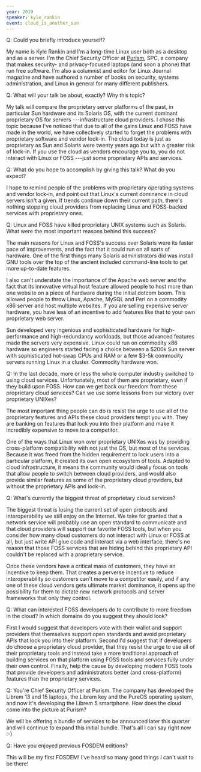 ```yaml
---
year: 2019
speaker: kyle_rankin
event: cloud_is_another_sun
---
```


Q: Could you briefly introduce yourself?

My name is Kyle Rankin and I'm a long-time Linux user both as a desktop and
as a server. I'm the Chief Security Officer at [Purism](https://puri.sm/), SPC, a company that
makes security- and privacy-focused laptops (and soon a phone) that run
free software. I'm also a columnist and editor for Linux Journal magazine
and have authored a number of books on security, systems administration,
and Linux in general for many different publishers.

Q: What will your talk be about, exactly? Why this topic?

My talk will compare the proprietary server platforms of the past, in
particular Sun hardware and its Solaris OS, with the current dominant
proprietary OS for servers ---infrastructure cloud providers. I chose this
topic because I've noticed that due to all of the gains Linux and FOSS have
made in the world, we have collectively started to forget the problems with
proprietary software and vendor lock-in. The cloud today is just as
proprietary as Sun and Solaris were twenty years ago but with a greater
risk of lock-in. If you use the cloud as vendors encourage you to, you do
not interact with Linux or FOSS ---just some proprietary APIs and services.

Q: What do you hope to accomplish by giving this talk? What do you expect?

I hope to remind people of the problems with proprietary operating systems
and vendor lock-in, and point out that Linux's current dominance in cloud
servers isn't a given. If trends continue down their current path, there's
nothing stopping cloud providers from replacing Linux and FOSS-backed
services with proprietary ones.

Q: Linux and FOSS have killed proprietary UNIX systems such as Solaris. What were the most important reasons behind this success?

The main reasons for Linux and FOSS's success over Solaris were its faster
pace of improvements, and the fact that it could run on all sorts of
hardware. One of the first things many Solaris administrators did was
install GNU tools over the top of the ancient included command-line tools
to get more up-to-date features.

I also can't understate the importance of the Apache web server and the
fact that its innovative virtual host feature allowed people to host more
than one website on a piece of hardware during the initial dotcom boom.
This allowed people to throw Linux, Apache, MySQL and Perl on a commodity
x86 server and host multiple websites. If you are selling expensive server
hardware, you have less of an incentive to add features like that to your
own proprietary web server.

Sun developed very ingenious and sophisticated hardware for
high-performance and high-redundancy workloads, but those advanced features
made the servers very expensive. Linux could run on commodity x86 hardware
so engineers started facing a choice between a $200k Sun server with
sophisticated hot-swap CPUs and RAM or a few $3-5k commodity servers
running Linux in a cluster. Commodity hardware won.

Q: In the last decade, more or less the whole computer industry switched to using cloud services. Unfortunately, most of them are proprietary, even if they build upon FOSS. How can we get back our freedom from these proprietary cloud services? Can we use some lessons from our victory over proprietary UNIXes?

The most important thing people can do is resist the urge to use all of the
proprietary features and APIs these cloud providers tempt you with. They
are banking on features that lock you into their platform and make it
incredibly expensive to move to a competitor.

One of the ways that Linux won over proprietary UNIXes was by providing
cross-platform compatibility with not just the OS, but most of the
services. Because it was freed from the hidden requirement to lock users
into a particular platform, it created its own open ecosystem of tools.
Adapted to cloud infrastructure, it means the community would ideally focus
on tools that allow people to switch between cloud providers, and would
also provide similar features as some of the proprietary cloud providers,
but without the proprietary APIs and lock-in.

Q: What's currently the biggest threat of proprietary cloud services?

The biggest threat is losing the current set of open protocols and
interoperability we still enjoy on the Internet. We take for granted that a
network service will probably use an open standard to communicate and that
cloud providers will support our favorite FOSS tools, but when you consider
how many cloud customers do not interact with Linux or FOSS at all, but
just write API glue code and interact via a web interface, there's no
reason that those FOSS services that are hiding behind this proprietary API
couldn't be replaced with a proprietary service.

Once these vendors have a critical mass of customers, they have an
incentive to keep them. That creates a perverse incentive to reduce
interoperability so customers can't move to a competitor easily, and if any
one of these cloud vendors gets ultimate market dominance, it opens up the
possibility for them to dictate new network protocols and server frameworks
that only they control.

Q: What can interested FOSS developers do to contribute to more freedom in the cloud? In which domains do you suggest they should look?

First I would suggest that developers vote with their wallet and support
providers that themselves support open standards and avoid proprietary APIs
that lock you into their platform. Second I'd suggest that if developers do
choose a proprietary cloud provider, that they resist the urge to use all
of their proprietary tools and instead take a more traditional approach of
building services on that platform using FOSS tools and services fully
under their own control. Finally, help the cause by developing modern FOSS
tools that provide developers and administrators better (and
cross-platform) features than the proprietary services.

Q: You're Chief Security Officer at Purism. The company has developed the Librem 13 and 15 laptops, the Librem key and the PureOS operating system, and now it's developing the Librem 5 smartphone. How does the cloud come into the picture at Purism?

We will be offering a bundle of services to be announced later this quarter
and will continue to expand this initial bundle. That's all I can say right
now :-)

Q: Have you enjoyed previous FOSDEM editions?

This will be my first FOSDEM! I've heard so many good things I can't wait
to be there!
